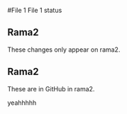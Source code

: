 #File 1
File 1 status

## Rama2
These changes only appear on rama2.

## Rama2
These are in GitHub in rama2.


yeahhhhh